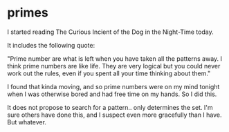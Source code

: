 # primes

I started reading The Curious Incient of the Dog in the Night-Time today.

It includes the following quote:

"Prime number are what is left when you have taken all the patterns away. I think prime numbers are like life. They are very logical but you could never work out the rules, even if you spent all your time thinking about them."

I found that kinda moving, and so prime numbers were on my mind tonight when I was otherwise bored and had free time on my hands. So I did this.

It does not propose to search for a pattern.. only determines the set. I'm sure others have done this, and I suspect even more gracefully than I have. But whatever.
